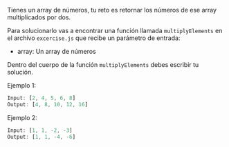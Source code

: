 Tienes un array de números, tu reto es retornar los números de ese array multiplicados por dos.

Para solucionarlo vas a encontrar una función llamada `multiplyElements` en el archivo `excercise.js` que recibe un parámetro de entrada:

- array: Un array de números

Dentro del cuerpo de la función `multiplyElements` debes escribir tu solución.

Ejemplo 1:

```js
Input: [2, 4, 5, 6, 8]
Output: [4, 8, 10, 12, 16]
```

Ejemplo 2:

```js
Input: [1, 1, -2, -3]
Output: [1, 1, -4, -6]
```
